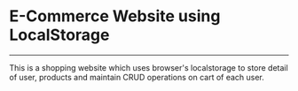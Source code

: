 # E-Commerce Website using LocalStorage
----
This is a shopping website which uses browser's localstorage to store detail of user, products and maintain CRUD operations on cart of each user.
